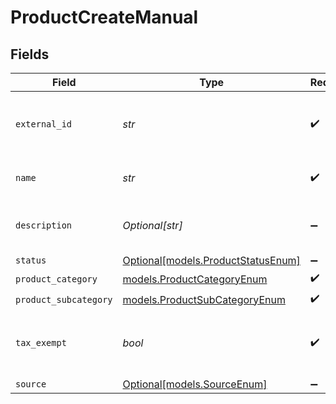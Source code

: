 # ProductCreateManual


## Fields

| Field                                                                | Type                                                                 | Required                                                             | Description                                                          |
| -------------------------------------------------------------------- | -------------------------------------------------------------------- | -------------------------------------------------------------------- | -------------------------------------------------------------------- |
| `external_id`                                                        | *str*                                                                | :heavy_check_mark:                                                   | A unique external identifier for the product.                        |
| `name`                                                               | *str*                                                                | :heavy_check_mark:                                                   | The name of the product.                                             |
| `description`                                                        | *Optional[str]*                                                      | :heavy_minus_sign:                                                   | A description of the product.                                        |
| `status`                                                             | [Optional[models.ProductStatusEnum]](../models/productstatusenum.md) | :heavy_minus_sign:                                                   | N/A                                                                  |
| `product_category`                                                   | [models.ProductCategoryEnum](../models/productcategoryenum.md)       | :heavy_check_mark:                                                   | N/A                                                                  |
| `product_subcategory`                                                | [models.ProductSubCategoryEnum](../models/productsubcategoryenum.md) | :heavy_check_mark:                                                   | N/A                                                                  |
| `tax_exempt`                                                         | *bool*                                                               | :heavy_check_mark:                                                   | Specifies whether the product is tax-exempt.                         |
| `source`                                                             | [Optional[models.SourceEnum]](../models/sourceenum.md)               | :heavy_minus_sign:                                                   | N/A                                                                  |